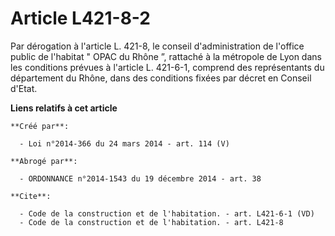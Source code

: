 # Article L421-8-2

Par dérogation à l'article L. 421-8, le conseil d'administration de l'office public de l'habitat " OPAC du Rhône ”, rattaché
à la métropole de Lyon dans les conditions prévues à l'article L. 421-6-1, comprend des représentants du département du
Rhône, dans des conditions fixées par décret en Conseil d'Etat.

**Liens relatifs à cet article**

	**Créé par**:

	  - Loi n°2014-366 du 24 mars 2014 - art. 114 (V)

	**Abrogé par**:

	  - ORDONNANCE n°2014-1543 du 19 décembre 2014 - art. 38

	**Cite**:

	  - Code de la construction et de l'habitation. - art. L421-6-1 (VD)
	  - Code de la construction et de l'habitation. - art. L421-8
